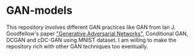 # GAN-models

This repository involves different GAN practices like GAN from Ian J. Goodfellow's paper ["Generative Adversarial Networks"](https://arxiv.org/abs/1406.2661), Conditional GAN, DCGAN and cDC-GAN using MNIST dataset. I am willing to make the repository rich with other GAN techniques too eventually.

